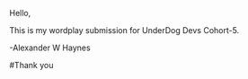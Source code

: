 Hello, 

This is my wordplay submission for UnderDog Devs Cohort-5. 

-Alexander W Haynes

#Thank you
